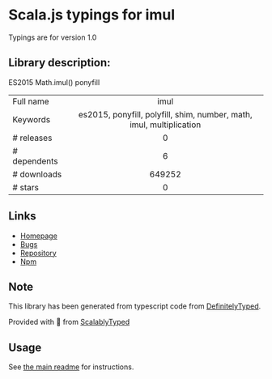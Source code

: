 
# Scala.js typings for imul

Typings are for version 1.0

## Library description:
ES2015 Math.imul() ponyfill

|                    |                 |
| ------------------ | :-------------: |
| Full name          | imul |
| Keywords           | es2015, ponyfill, polyfill, shim, number, math, imul, multiplication |
| # releases         | 0 |
| # dependents       | 6 |
| # downloads        | 649252 |
| # stars            | 0 |

## Links
- [Homepage](https://github.com/sindresorhus/imul#readme)
- [Bugs](https://github.com/sindresorhus/imul/issues)
- [Repository](https://github.com/sindresorhus/imul)
- [Npm](https://www.npmjs.com/package/imul)
    


## Note
This library has been generated from typescript code from [DefinitelyTyped](https://definitelytyped.org).

Provided with :purple_heart: from [ScalablyTyped](https://github.com/oyvindberg/ScalablyTyped)

## Usage
See [the main readme](../../readme.md) for instructions.


